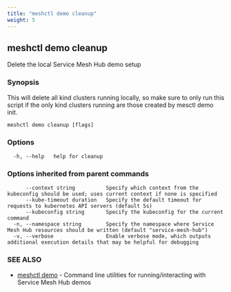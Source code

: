 ```yaml
---
title: "meshctl demo cleanup"
weight: 5
---
```

## meshctl demo cleanup

Delete the local Service Mesh Hub demo setup

### Synopsis

This will delete all kind clusters running locally, so make sure to only run this script if the only kind clusters running are those created by mesctl demo init.

```
meshctl demo cleanup [flags]
```

### Options

```
  -h, --help   help for cleanup
```

### Options inherited from parent commands

```
      --context string          Specify which context from the kubeconfig should be used; uses current context if none is specified
      --kube-timeout duration   Specify the default timeout for requests to kubernetes API servers (default 5s)
      --kubeconfig string       Specify the kubeconfig for the current command
  -n, --namespace string        Specify the namespace where Service Mesh Hub resources should be written (default "service-mesh-hub")
  -v, --verbose                 Enable verbose mode, which outputs additional execution details that may be helpful for debugging
```

### SEE ALSO

* [meshctl demo](../meshctl_demo)	 - Command line utilities for running/interacting with Service Mesh Hub demos

